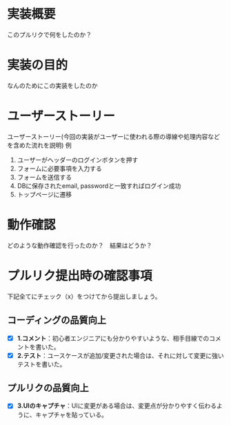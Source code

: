 # 実装概要
このプルリクで何をしたのか？

# 実装の目的
なんのためにこの実装をしたのか

# ユーザーストーリー
ユーザーストーリー(今回の実装がユーザーに使われる際の導線や処理内容などを含めた流れを説明)
例
1. ユーザーがヘッダーのログインボタンを押す
2. フォームに必要事項を入力する
3. フォームを送信する
4. DBに保存されたemail, passwordと一致すればログイン成功
5. トップページに遷移

# 動作確認
どのような動作確認を行ったのか？　結果はどうか？

# プルリク提出時の確認事項
下記全てにチェック（x）をつけてから提出しましょう。
## コーディングの品質向上
- [x] **1.コメント**：初心者エンジニアにも分かりやすいような、相手目線でのコメントを書いた。
- [x] **2.テスト**：ユースケースが追加/変更された場合は、それに対して変更に強いテストを書いた。
## プルリクの品質向上
- [x] **3.UIのキャプチャ**：UIに変更がある場合は、変更点が分かりやすく伝わるように、キャプチャを貼っている。
